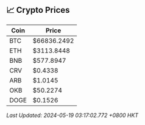 ## 📈 Crypto Prices

| Coin | Price |
| ---- | ----- |
| BTC | $66836.2492 |
| ETH | $3113.8448 |
| BNB | $577.8947 |
| CRV | $0.4338 |
| ARB | $1.0145 |
| OKB | $50.2274 |
| DOGE | $0.1526 |

_Last Updated: 2024-05-19 03:17:02.772 +0800 HKT_